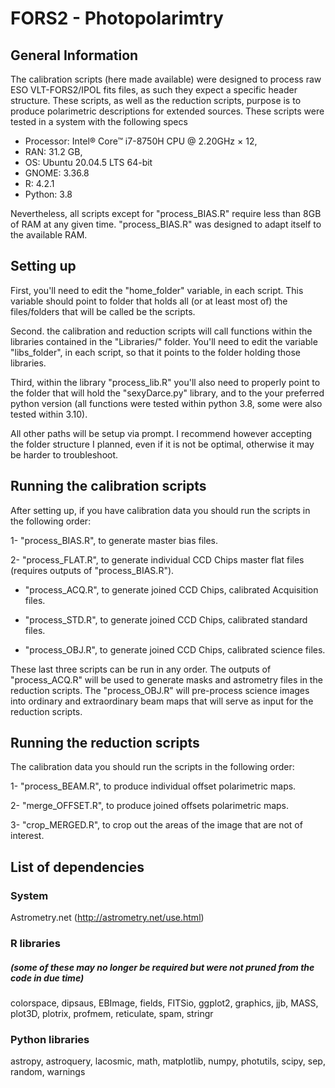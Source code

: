 # FORS2 - Photopolarimtry

## General Information
The calibration scripts (here made available) were designed to process raw ESO VLT-FORS2/IPOL fits files, as such they expect a specific header structure.
These scripts, as well as the reduction scripts, purpose is to produce polarimetric descriptions for extended sources.
These scripts were tested in a system with the following specs 
* Processor: Intel® Core™ i7-8750H CPU @ 2.20GHz × 12,
* RAN: 31.2 GB,
* OS: Ubuntu 20.04.5 LTS 64-bit
* GNOME: 3.36.8
* R: 4.2.1
* Python: 3.8

Nevertheless, all scripts except for "process_BIAS.R" require less than 8GB of RAM at any given time. "process_BIAS.R" was designed to adapt itself to the available RAM.

## Setting up
First, you'll need to edit the "home_folder" variable, in each script. This variable should point to folder that holds all (or at least most of) the files/folders that will be called be the scripts.

Second. the calibration and reduction scripts will call functions within the libraries contained in the "Libraries/" folder. You'll need to edit the variable "libs_folder", in each script, so that it points to the folder holding those libraries. 

Third, within the library "process_lib.R" you'll also need to properly point to the folder that will hold the "sexyDarce.py" library, and to the your preferred python version (all functions were tested within python 3.8, some were also tested within 3.10).

All other paths will be setup via prompt. I recommend however accepting the folder structure I planned, even if it is not be optimal, otherwise it may be harder to troubleshoot.

## Running the calibration scripts

After setting up, if you have calibration data you should run the scripts in the following order:

1- "process_BIAS.R", to generate master bias files.

2- "process_FLAT.R", to generate individual CCD Chips master flat files (requires outputs of "process_BIAS.R").

- "process_ACQ.R", to generate joined CCD Chips, calibrated Acquisition files.

- "process_STD.R", to generate joined CCD Chips, calibrated standard files.

- "process_OBJ.R", to generate joined CCD Chips, calibrated science files.

These last three scripts can be run in any order. 
The outputs of "process_ACQ.R" will be used to generate masks and astrometry files in the reduction scripts.
The "process_OBJ.R" will pre-process science images into ordinary and extraordinary beam maps that will serve as input for the reduction scripts.

## Running the reduction scripts

The calibration data you should run the scripts in the following order:

1- "process_BEAM.R", to produce individual offset polarimetric maps.

2- "merge_OFFSET.R", to produce joined offsets polarimetric maps.

3- "crop_MERGED.R", to crop out the areas of the image that are not of interest.

## List of dependencies

### System
Astrometry.net (http://astrometry.net/use.html)

### R libraries
##### (some of these may no longer be required but were not pruned from the code in due time)
colorspace, dipsaus, EBImage, fields, FITSio, ggplot2, graphics, jjb, MASS, plot3D, plotrix, profmem, reticulate, spam, stringr 

### Python libraries
astropy,  astroquery, lacosmic, math, matplotlib, numpy, photutils, scipy, sep, random, warnings
